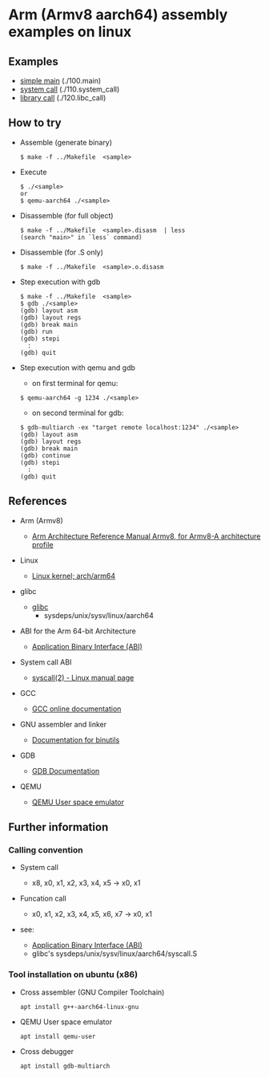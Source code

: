 
Arm (Armv8 aarch64) assembly examples on linux
==============================================

## Examples
  * [simple main](./100.main)  (./100.main)
  * [system call](./110.system_call) (./110.system_call)
  * [library call](./120.libc_call) (./120.libc_call)


## How to try

* Assemble (generate binary)

    ```
    $ make -f ../Makefile  <sample>
    ```

* Execute

    ```
    $ ./<sample>
    or
    $ qemu-aarch64 ./<sample>
    ```

* Disassemble (for full object)

    ```
    $ make -f ../Makefile  <sample>.disasm  | less
    (search "main>" in `less` command)
    ```

* Disassemble (for .S only)

    ```
    $ make -f ../Makefile  <sample>.o.disasm
    ```

* Step execution with gdb

    ```
    $ make -f ../Makefile  <sample>
    $ gdb ./<sample>
    (gdb) layout asm
    (gdb) layout regs
    (gdb) break main
    (gdb) run
    (gdb) stepi
      :
    (gdb) quit
    ```

* Step execution with qemu and gdb

    * on first terminal for qemu:

    ```
    $ qemu-aarch64 -g 1234 ./<sample>
    ```

    * on second terminal for gdb:

    ```
    $ gdb-multiarch -ex "target remote localhost:1234" ./<sample>
    (gdb) layout asm
    (gdb) layout regs
    (gdb) break main
    (gdb) continue
    (gdb) stepi
      :
    (gdb) quit
    ```


## References

* Arm (Armv8)
  * [Arm Architecture Reference Manual Armv8, for Armv8-A architecture profile](https://developer.arm.com/documentation/ddi0487/latest/)

* Linux
  * [Linux kernel; arch/arm64](https://github.com/torvalds/linux/tree/master/arch/arm64)

* glibc
  * [glibc](https://www.gnu.org/software/libc/libc.html)
    * sysdeps/unix/sysv/linux/aarch64

* ABI for the Arm 64-bit Architecture
  * [Application Binary Interface (ABI)](https://developer.arm.com/architectures/system-architectures/software-standards/abi)

* System call ABI
  * [syscall(2) - Linux manual page](https://man7.org/linux/man-pages/man2/syscall.2.html)

* GCC
  * [GCC online documentation](https://gcc.gnu.org/onlinedocs/)

* GNU assembler and linker
  * [Documentation for binutils](https://sourceware.org/binutils/docs/)

* GDB
  * [GDB Documentation](https://www.gnu.org/software/gdb/documentation/)

* QEMU
  * [QEMU User space emulator](https://qemu-project.gitlab.io/qemu/user/main.html)


## Further information

### Calling convention

* System call
  * x8, x0, x1, x2, x3, x4, x5  ->  x0, x1

* Funcation call
  * x0, x1, x2, x3, x4, x5, x6, x7  ->  x0, x1

* see:
  * [Application Binary Interface (ABI)](https://developer.arm.com/architectures/system-architectures/software-standards/abi)
  * glibc's sysdeps/unix/sysv/linux/aarch64/syscall.S

### Tool installation on ubuntu (x86)

* Cross assembler (GNU Compiler Toolchain)

    ```
    apt install g++-aarch64-linux-gnu
    ```

* QEMU User space emulator

    ```
    apt install qemu-user
    ```

* Cross debugger

    ```
    apt install gdb-multiarch
    ```
